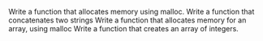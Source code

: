 Write a function that allocates memory using malloc.
Write a function that concatenates two strings
Write a function that allocates memory for an array, using malloc
Write a function that creates an array of integers.
